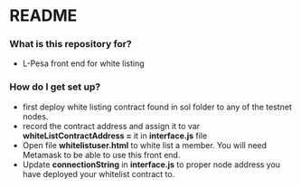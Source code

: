 # README #



### What is this repository for? 

* L-Pesa front end for white listing



### How do I get set up?  

* first deploy white listing contract found in sol folder to any of the testnet nodes. 
* record the contract address and assign it to var **whiteListContractAddress =**   it in **interface.js** file 
* Open file **whitelistuser.html** to white list a member. You will need Metamask to be able to use this front end. 
* Update **connectionString** in **interface.js** to proper node address you have deployed your whitelist contract to. 
